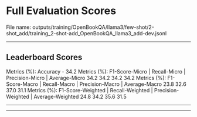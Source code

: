 # Full Evaluation Scores

File name: outputs/training/OpenBookQA/llama3/few-shot/2-shot_add/training_2-shot-add_OpenBookQA_llama3_add-dev.jsonl


---

## Leaderboard Scores

Metrics (%): Accuracy - 34.2
Metrics (%): F1-Score-Micro | Recall-Micro | Precision-Micro | Average-Micro
                34.2        34.2          34.2        34.2
Metrics (%): F1-Score-Macro | Recall-Macro | Precision-Macro | Average-Macro
                23.8        32.6          37.0        31.1
Metrics (%): F1-Score-Weighted | Recall-Weighted | Precision-Weighted | Average-Weighted
                24.8        34.2          35.6        31.5

---


---

